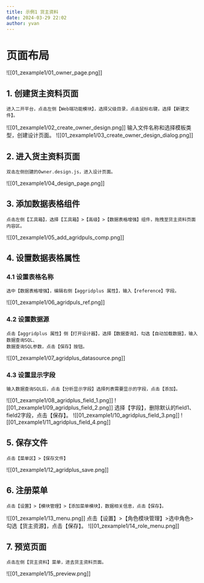```yaml
---
title: 示例1 货主资料
date: 2024-03-29 22:02
author: yvan
---
```


# 页面布局
![[01_zexample1/01_owner_page.png]]

## 1. 创建货主资料页面
    进入二开平台，点击左侧【Web端功能模块】，选择父级目录，点击鼠标右键，选择【新建文件】。
![[01_zexample1/02_create_owner_design.png]]
    输入文件名称和选择模板类型，创建设计页面。
![[01_zexample1/03_create_owner_design_dialog.png]]

## 2. 进入货主资料页面
    双击左侧创建的Owner.design.js，进入设计页面。
![[01_zexample1/04_design_page.png]]

## 3. 添加数据表格组件
    点击左侧【工具箱】，选择【工具箱】>【高级】>【数据表格增强】组件，拖拽至货主资料页面内容区。
![[01_zexample1/05_add_agridpuls_comp.png]]

## 4. 设置数据表格属性
### 4.1 设置表格名称
    选中【数据表格增强】，编辑右侧【aggridplus 属性】，输入【reference】字段。
![[01_zexample1/06_agridpuls_ref.png]]

### 4.2 设置数据源
    点击【aggridplus 属性】侧【打开设计器】，选择【数据查询】，勾选【自动加载数据】，输入数据查询SQL、
    数据查询SQL参数，点击【保存】按钮。
![[01_zexample1/07_agridplus_datasource.png]]

### 4.3 设置显示字段
    输入数据查询SQL后，点击【分析显示字段】选择列表需要显示的字段，点击【添加】。
![[01_zexample1/08_agridplus_field_1.png]]
![[01_zexample1/09_agridplus_field_2.png]]
    选择【字段】，删除默认的field1、field2字段，点击【保存】。
![[01_zexample1/10_agridplus_field_3.png]]
![[01_zexample1/11_agridplus_field_4.png]]

## 5. 保存文件
    点击【菜单区】>【保存文件】
![[01_zexample1/12_agridplus_save.png]]

## 6. 注册菜单
    点击【设置】>【模块管理】>【添加菜单模块】，数据相关信息，点击【保存】。
![[01_zexample1/13_menu.png]]
    点击【设置】>【角色模块管理】>选中角色>勾选【货主资源】，点击【保存】。
![[01_zexample1/14_role_menu.png]]

## 7. 预览页面
    点击左侧【货主资料】菜单，进去货主资料页面。
![[01_zexample1/15_preview.png]]
